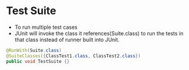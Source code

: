 # Test Suite

- To run multiple test cases
- JUnit will invoke the class it references(Suite.class) to run the tests in
  that class instead of runner built into JUnit.

```java
@RunWith(Suite.class)
@SuiteClasses({ClassTest1.class, ClassTest2.class})
public void TestSuite {}
```
